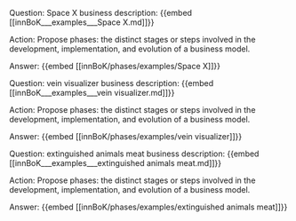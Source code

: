 Question: Space X business description:
{{embed [[innBoK___examples___Space X.md]]}}

Action: Propose phases: the distinct stages or steps involved in the development, implementation, and evolution of a business model.

Answer:
{{embed [[innBoK/phases/examples/Space X]]}}

Question: vein visualizer business description:
{{embed [[innBoK___examples___vein visualizer.md]]}}

Action: Propose phases: the distinct stages or steps involved in the development, implementation, and evolution of a business model.

Answer:
{{embed [[innBoK/phases/examples/vein visualizer]]}}

Question: extinguished animals meat business description:
{{embed [[innBoK___examples___extinguished animals meat.md]]}}

Action: Propose phases: the distinct stages or steps involved in the development, implementation, and evolution of a business model.

Answer:
{{embed [[innBoK/phases/examples/extinguished animals meat]]}}













